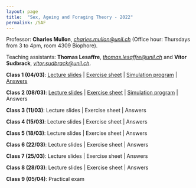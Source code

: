 ```yaml
---
layout: page
title:  "Sex, Ageing and Foraging Theory - 2022"
permalink: /SAF
---
```



Professor: **Charles Mullon**, *charles.mullon@unil.ch* (Office hour: Thursdays from 3 to 4pm, room 4309 Biophore). 

Teaching assistants: **Thomas Lesaffre**, *thomas.lesaffre@unil.ch* and **Vítor Sudbrack**, *vitor.sudbrack@unil.ch*. 


**Class 1 (04/03)**: [Lecture slides](/docs/slides1-2022.pdf)  \|  [Exercise sheet](/docs/sheet1-2022.pdf)  \|  [Simulation program](/docs/code1-2022.R)  \|  [Answers](/docs/answers1-2022.zip)

**Class 2 (08/03)**:  [Lecture slides](/docs/slides2-2022.pdf)  \|  [Exercise sheet](/docs/sheet2-2022.pdf)  \|  [Simulation program](/docs/code2-2022.R)  \|  Answers

**Class 3 (11/03)**: Lecture slides  \|  Exercise sheet  \|  Answers

**Class 4 (15/03)**: Lecture slides  \|  Exercise sheet  \|  Answers

**Class 5 (18/03)**: Lecture slides  \|  Exercise sheet  \|  Answers

**Class 6 (22/03)**: Lecture slides  \|  Exercise sheet  \|  Answers

**Class 7 (25/03)**: Lecture slides  \|  Exercise sheet  \|  Answers

**Class 8 (28/03)**: Lecture slides  \|  Exercise sheet  \|  Answers

**Class 9 (05/04)**: Practical exam


